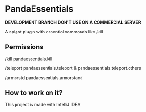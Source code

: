 # PandaEssentials

**DEVELOPMENT BRANCH DON'T USE ON A COMMERCIAL SERVER**

A spigot plugin with essential commands like /kill

## Permissions

/kill pandaessentials.kill

/teleport pandaessentials.teleport & pandaessentials.teleport.others

/armorstd pandaessentials.armorstand

## How to work on it?

This project is made with IntelliJ IDEA.
